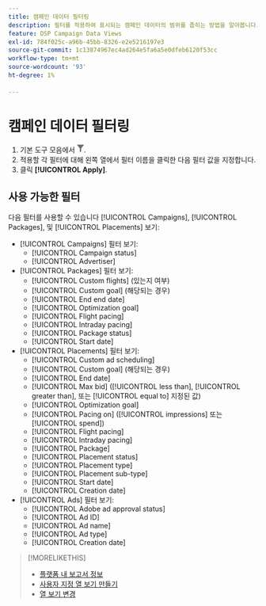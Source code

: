 ```yaml
---
title: 캠페인 데이터 필터링
description: 필터를 적용하여 표시되는 캠페인 데이터의 범위를 좁히는 방법을 알아봅니다.
feature: DSP Campaign Data Views
exl-id: 784f025c-a96b-45bb-8326-e2e5216197e3
source-git-commit: 1c13874967ec4ad264e5fa6a5e0dfeb6120f53cc
workflow-type: tm+mt
source-wordcount: '93'
ht-degree: 1%

---
```


# 캠페인 데이터 필터링

1. 기본 도구 모음에서 ![필터 단추](/help/dsp/assets/filter.png).
1. 적용할 각 필터에 대해 왼쪽 열에서 필터 이름을 클릭한 다음 필터 값을 지정합니다.
1. 클릭 **[!UICONTROL Apply]**.

## 사용 가능한 필터

다음 필터를 사용할 수 있습니다 [!UICONTROL Campaigns], [!UICONTROL Packages], 및 [!UICONTROL Placements] 보기:

* [!UICONTROL Campaigns] 필터 보기:
   * [!UICONTROL Campaign status]
   * [!UICONTROL Advertiser]
* [!UICONTROL Packages] 필터 보기:
   * [!UICONTROL Custom flights] (있는지 여부)
   * [!UICONTROL Custom goal] (해당되는 경우)
   * [!UICONTROL End end date]
   * [!UICONTROL Optimization goal]
   * [!UICONTROL Flight pacing]
   * [!UICONTROL Intraday pacing]
   * [!UICONTROL Package status]
   * [!UICONTROL Start date]
* [!UICONTROL Placements] 필터 보기:
   * [!UICONTROL Custom ad scheduling]
   * [!UICONTROL Custom goal] (해당되는 경우)
   * [!UICONTROL End date]
   * [!UICONTROL Max bid] ([!UICONTROL less than], [!UICONTROL greater than], 또는 [!UICONTROL equal to] 지정된 값)
   * [!UICONTROL Optimization goal]
   * [!UICONTROL Pacing on] ([!UICONTROL impressions] 또는 [!UICONTROL spend])
   * [!UICONTROL Flight pacing]
   * [!UICONTROL Intraday pacing]
   * [!UICONTROL Package]
   * [!UICONTROL Placement status]
   * [!UICONTROL Placement type]
   * [!UICONTROL Placement sub-type]
   * [!UICONTROL Start date]
   * [!UICONTROL Creation date]
* [!UICONTROL Ads] 필터 보기:
   * [!UICONTROL Adobe ad approval status]
   * [!UICONTROL Ad ID]
   * [!UICONTROL Ad name]
   * [!UICONTROL Ad type]
   * [!UICONTROL Creation date]

>[!MORELIKETHIS]
>
>* [플랫폼 내 보고서 정보](campaign-reports-about.md)
>* [사용자 지정 열 보기 만들기](column-view-create.md)
>* [열 보기 변경](column-view-change.md)

